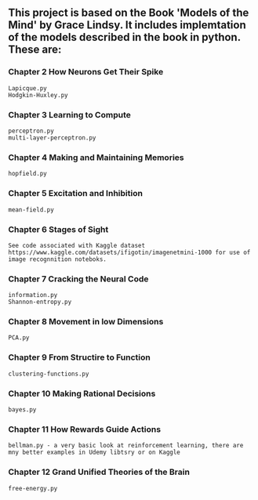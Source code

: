## This project is based on the Book 'Models of the Mind' by Grace Lindsy. It includes implemtation of the models described in the book in python. These are:

### Chapter 2 How Neurons Get Their Spike
	Lapicque.py
	Hodgkin-Huxley.py

### Chapter 3 Learning to Compute
	perceptron.py
	multi-layer-perceptron.py

### Chapter 4 Making and Maintaining Memories
	hopfield.py

### Chapter 5 Excitation and Inhibition
	mean-field.py

### Chapter 6 Stages of Sight
	See code associated with Kaggle dataset https://www.kaggle.com/datasets/ifigotin/imagenetmini-1000 for use of image recognnition noteboks. 

### Chapter 7 Cracking the Neural Code
	information.py
	Shannon-entropy.py

### Chapter 8 Movement in low Dimensions
	PCA.py

### Chapter 9 From Structire to Function
	clustering-functions.py

### Chapter 10 Making Rational Decisions
	bayes.py

### Chapter 11 How Rewards Guide Actions
	bellman.py - a very basic look at reinforcement learning, there are mny better examples in Udemy libtsry or on Kaggle

### Chapter 12 Grand Unified Theories of the Brain
	free-energy.py